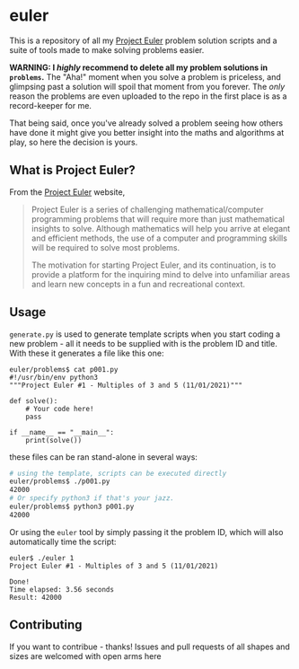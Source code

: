 # euler

This is a repository of all my [Project Euler](https://projecteuler.net) problem solution scripts and a suite of tools made to make solving problems easier.

**WARNING: I _highly_ recommend to delete all my problem solutions in `problems`.** The "Aha!" moment when you solve a problem is priceless, and glimpsing past a solution will spoil that moment from you forever. The _only_ reason the problems are even uploaded to the repo in the first place is as a record-keeper for me.

That being said, once you've already solved a problem seeing how others have done it might give you better insight into the maths and algorithms at play, so here the decision is yours.

## What is Project Euler?

From the [Project Euler](https://projecteuler.net) website,

> Project Euler is a series of challenging mathematical/computer programming problems that will require more than just mathematical insights to solve. Although mathematics will help you arrive at elegant and efficient methods, the use of a computer and programming skills will be required to solve most problems.
> 
> The motivation for starting Project Euler, and its continuation, is to provide a platform for the inquiring mind to delve into unfamiliar areas and learn new concepts in a fun and recreational context.

## Usage

`generate.py` is used to generate template scripts when you start coding a new problem - all it needs to be supplied with is the problem ID and title. With these it generates a file like this one:

```
euler/problems$ cat p001.py
#!/usr/bin/env python3
"""Project Euler #1 - Multiples of 3 and 5 (11/01/2021)"""

def solve():
    # Your code here!
    pass

if __name__ == "__main__":
    print(solve())
```

these files can be ran stand-alone in several ways:
```bash
# using the template, scripts can be executed directly
euler/problems$ ./p001.py
42000
# Or specify python3 if that's your jazz.
euler/problems$ python3 p001.py
42000
```

Or using the `euler` tool by simply passing it the problem ID, which will also automatically time the script:
```
euler$ ./euler 1
Project Euler #1 - Multiples of 3 and 5 (11/01/2021)

Done!
Time elapsed: 3.56 seconds
Result: 42000
```

## Contributing

If you want to contribue - thanks! Issues and pull requests of all shapes and sizes are welcomed with open arms here

